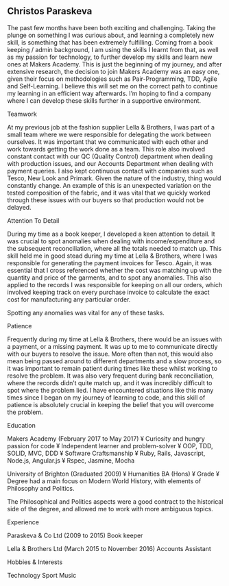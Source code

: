 ## Christos Paraskeva


The past few months have been both exciting and challenging.  Taking the plunge on something I was curious about, and learning a completely new skill, is something that has been extremely fulfilling.  Coming from a book keeping / admin background, I am using the skills I learnt from that, as well as my passion for technology, to further develop my skills and learn new ones at Makers Academy.  This is just the beginning of my journey, and after extensive research, the decision to join Makers Academy was an easy one, given their focus on methodologies such as Pair-Programming, TDD, Agile and Self-Learning.  I believe this will set me on the correct path to continue my learning in an efficient way afterwards.  I’m hoping to find a company where I can develop these skills further in a supportive environment.



Teamwork

At my previous job at the fashion supplier Lella & Brothers, I was part of a small team where we were responsible for delegating the work between ourselves.  It was important that we communicated with each other and work towards getting the work done as a team.  This role also involved constant contact with our QC (Quality Control) department when dealing with production issues, and our Accounts Department when dealing with payment queries.  I also kept continuous contact with companies such as Tesco, New Look and Primark.  Given the nature of the industry, thing would constantly change.  An example of this is an unexpected variation on the tested composition of the fabric, and it was vital that we quickly worked through these issues with our buyers so that production would not be delayed.



Attention To Detail

During my time as a book keeper, I developed a keen attention to detail.  It was crucial to spot anomalies when dealing with income/expenditure and the subsequent reconciliation, where all the totals needed to match up.  This skill held me in good stead during my time at Lella & Brothers, where I was responsible for generating the payment invoices for Tesco.  Again, it was essential that I cross referenced whether the cost was matching up with the quantity and price of the garments, and to spot any anomalies.  This also applied to the records I was responsible for keeping on all our orders, which involved keeping track on every purchase invoice to calculate the exact cost for manufacturing any particular order.  

Spotting any anomalies was vital for any of these tasks.



Patience

Frequently during my time at Lella & Brothers, there would be an issues with a payment, or a missing payment.  It was up to me to communicate directly with our buyers to resolve the issue.  More often than not, this would also mean being passed around to different departments and a slow process, so it was important to remain patient during times like these whilst working to resolve the problem.
It was also very frequent during bank reconciliation, where the records didn’t quite match up, and it was incredibly difficult to spot where the problem lied.  I have encountered situations like this many times since I began on my journey of learning to code, and this skill of patience is absolutely crucial in keeping the belief that you will overcome the problem.


Education

Makers Academy (February 2017 to May 2017)
¥	Curiosity and hungry passion for code
¥	Independent learner and problem-solver
¥	OOP, TDD, SOLID, MVC, DDD
¥	Software Craftsmanship
¥	Ruby, Rails, Javascript, Node.js, Angular.js
¥	Rspec, Jasmine, Mocha

University of Brighton (Graduated 2009)
¥	Humanities BA (Hons)
¥	Grade
¥	Degree had a main focus on Modern World History, with elements of Philosophy and Politics.

The Philosophical and Politics aspects were a good contract to the historical side of the degree, and allowed me to work with more ambiguous topics.


Experience

Paraskeva & Co Ltd (2009 to 2015)
Book keeper

Lella & Brothers Ltd (March 2015 to November 2016)
Accounts Assistant


Hobbies & Interests

Technology
Sport
Music
